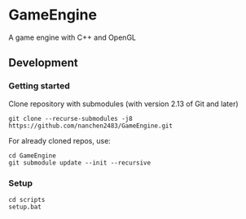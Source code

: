 # GameEngine
A game engine with C++ and OpenGL

## Development

### Getting started

Clone repository with submodules (with version 2.13 of Git and later)
```
git clone --recurse-submodules -j8 https://github.com/nanchen2483/GameEngine.git
```
For already cloned repos, use:
```
cd GameEngine
git submodule update --init --recursive
```

### Setup
```
cd scripts
setup.bat
```
